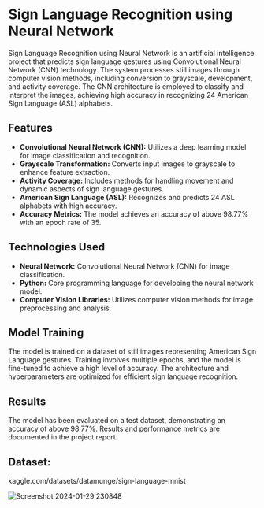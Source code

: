 # Sign Language Recognition using Neural Network

Sign Language Recognition using Neural Network is an artificial intelligence project that predicts sign language gestures using Convolutional Neural Network (CNN) technology. The system processes still images through computer vision methods, including conversion to grayscale, development, and activity coverage. The CNN architecture is employed to classify and interpret the images, achieving high accuracy in recognizing 24 American Sign Language (ASL) alphabets.

## Features
- **Convolutional Neural Network (CNN):** Utilizes a deep learning model for image classification and recognition.
- **Grayscale Transformation:** Converts input images to grayscale to enhance feature extraction.
- **Activity Coverage:** Includes methods for handling movement and dynamic aspects of sign language gestures.
- **American Sign Language (ASL):** Recognizes and predicts 24 ASL alphabets with high accuracy.
- **Accuracy Metrics:** The model achieves an accuracy of above 98.77% with an epoch rate of 35.

## Technologies Used
- **Neural Network:** Convolutional Neural Network (CNN) for image classification.
- **Python:** Core programming language for developing the neural network model.
- **Computer Vision Libraries:** Utilizes computer vision methods for image preprocessing and analysis.

## Model Training
The model is trained on a dataset of still images representing American Sign Language gestures. Training involves multiple epochs, and the model is fine-tuned to achieve a high level of accuracy. The architecture and hyperparameters are optimized for efficient sign language recognition.

## Results
The model has been evaluated on a test dataset, demonstrating an accuracy of above 98.77%. Results and performance metrics are documented in the project report.

## Dataset:
kaggle.com/datasets/datamunge/sign-language-mnist

![Screenshot 2024-01-29 230848](https://github.com/TANUSHMITHA-V-N/Sign-Language-Recognition-using-Neural-Network/assets/105506403/7c00a262-5c11-444d-b756-7435490f353c)
